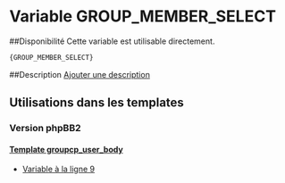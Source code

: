 # Variable GROUP_MEMBER_SELECT

##Disponibilité
Cette variable est utilisable directement.

```html
{GROUP_MEMBER_SELECT}
```

##Description
[Ajouter une description](https://fa-tvars.appspot.com/var/GROUP_MEMBER_SELECT)

## Utilisations dans les templates

### Version phpBB2

#### [Template groupcp_user_body](subsilver/groupcp_user_body.md#readme)
* [Variable &agrave; la ligne 9](../subsilver/groupcp_user_body.tpl#L9)